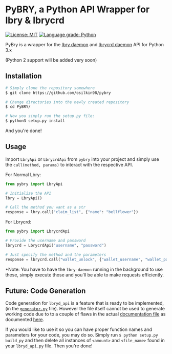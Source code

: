 # PyBRY, a Python API Wrapper for lbry & lbrycrd

[![License: MIT](https://img.shields.io/badge/License-MIT-yellow.svg)](https://opensource.org/licenses/MIT)
[![Language grade: Python](https://img.shields.io/lgtm/grade/python/b/osilkin98/pybry.svg?logo=lgtm&logoWidth=18)](https://lgtm.com/projects/b/osilkin98/pybry/context:python)

PyBry is a wrapper for the [lbry daemon](https://github.com/lbryio/lbry) and 
[lbrycrd daemon](https://github.com/lbryio/lbrycrd) API for Python 3.x

(Python 2 support will be added very soon)

## Installation
```bash
# Simply clone the repository somewhere
$ git clone https://github.com/osilkin98/pybry

# Change directories into the newly created repository
$ cd PyBRY/

# Now you simply run the setup.py file:
$ python3 setup.py install
```

And you're done!


## Usage

Import `LbryApi` or `LbrycrdApi` from `pybry` into your project and simply use the 
`call(method, params)` to interact with the respective API.


For Normal Lbry:

```python
from pybry import LbryApi

# Initialize the API
lbry = LbryApi()

# Call the method you want as a str
response = lbry.call("claim_list", {"name": "bellflower"})
```

For Lbrycrd:
```python
from pybry import LbrycrdApi

# Provide the username and password
lbrycrd = LbrycrdApi("username", "password")

# Just specify the method and the parameters
response = lbrycrd.call("wallet_unlock", {"wallet_username", "wallet_password"})

```
*Note: You have to have the `lbry-daemon` running in the background to use these, simply execute those and 
you'll be able to make requests efficiently.

## Future: Code Generation
Code generation for `lbryd_api` is a feature that is ready to be implemented,
 (in the [`generator.py`](pybry/generator.py) file).
However the file itself cannot be used to generate working code due to to a couple of flaws in the actual
[documentation file](https://github.com/lbryio/lbry/blob/master/docs/api.json) as 
documented [here](https://github.com/lbryio/lbry/pull/1469). 

If you would like to use it so you can have
proper function names and parameters for your code, you may do so. Simply run 
`$ python setup.py build_py` and then delete all instances of `<amount>` and `<file_name>` found in 
your `lbryd_api.py` file. Then you're done!